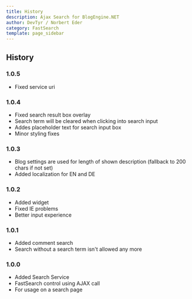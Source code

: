 ```yaml
---
title: History
description: Ajax Search for BlogEngine.NET 
author: DevTyr / Norbert Eder
category: FastSearch
template: page_sidebar
---
```


## History

### 1.0.5

* Fixed service uri

### 1.0.4

* Fixed search result box overlay
* Search term will be cleared when clicking into search input
* Addes placeholder text for search input box
* Minor styling fixes

### 1.0.3

* Blog settings are used for length of shown description (fallback to 200 chars if not set)
* Added localization for EN and DE

### 1.0.2

* Added widget
* Fixed IE problems
* Better input experience

### 1.0.1

* Added comment search
* Search without a search term isn't allowed any more

### 1.0.0

* Added Search Service
* FastSearch control using AJAX call
* For usage on a search page

